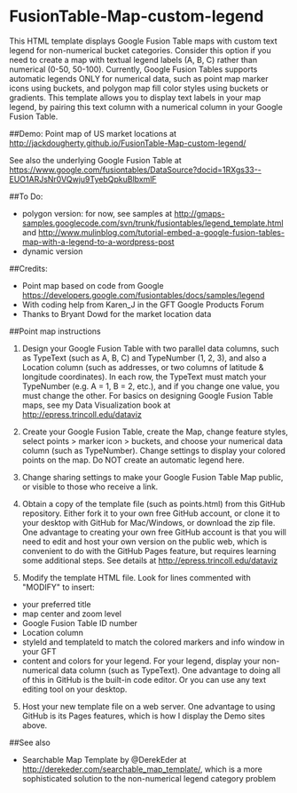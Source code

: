 FusionTable-Map-custom-legend
=============================

This HTML template displays Google Fusion Table maps with custom text legend for non-numerical bucket categories. Consider this option if you need to create a map with textual legend labels (A, B, C) rather than numerical (0-50, 50-100). Currently, Google Fusion Tables supports automatic legends ONLY for numerical data, such as point map marker icons using buckets, and polygon map fill color styles using buckets or gradients. This template allows you to display text labels in your map legend, by pairing this text column with a numerical column in your Google Fusion Table. 

##Demo:
Point map of US market locations at http://jackdougherty.github.io/FusionTable-Map-custom-legend/

See also the underlying Google Fusion Table at  https://www.google.com/fusiontables/DataSource?docid=1RXgs33--EUO1ARJsNr0VQwju9TyebQpkuBlbxmlF

##To Do:
- polygon version: for now, see samples at http://gmaps-samples.googlecode.com/svn/trunk/fusiontables/legend_template.html and http://www.mulinblog.com/tutorial-embed-a-google-fusion-tables-map-with-a-legend-to-a-wordpress-post
- dynamic version

##Credits:
- Point map based on code from Google https://developers.google.com/fusiontables/docs/samples/legend
- With coding help from Karen_J in the GFT Google Products Forum
- Thanks to Bryant Dowd for the market location data

##Point map instructions

1) Design your Google Fusion Table with two parallel data columns, such as TypeText (such as A, B, C) and TypeNumber (1, 2, 3), and also a Location column (such as addresses, or two columns of latitude & longitude coordinates). In each row, the TypeText must match your TypeNumber (e.g. A = 1, B = 2, etc.), and if you change one value, you must change the other. For basics on designing Google Fusion Table maps, see my Data Visualization book at http://epress.trincoll.edu/dataviz

2) Create your Google Fusion Table, create the Map, change feature styles, select points > marker icon > buckets, and choose your numerical data column (such as TypeNumber). Change settings to display your colored points on the map. Do NOT create an automatic legend here.

3) Change sharing settings to make your Google Fusion Table Map public, or visible to those who receive a link.

4) Obtain a copy of the template file (such as points.html) from this GitHub repository. Either fork it to your own free GitHub account, or clone it to your desktop with GitHub for Mac/Windows, or download the zip file. One advantage to creating your own free GitHub account is that you will need to edit and host your own version on the public web, which is convenient to do with the GitHub Pages feature, but requires learning some additional steps. See details at http://epress.trincoll.edu/dataviz

4) Modify the template HTML file. Look for lines commented with "MODIFY" to insert:
- your preferred title
- map center and zoom level
- Google Fusion Table ID number
- Location column
- styleId and templateId to match the colored markers and info window in your GFT
- content and colors for your legend. 
For your legend, display your non-numerical data column (such as TypeText). One advantage to doing all of this in GitHub is the built-in code editor. Or you can use any text editing tool on your desktop.

5) Host your new template file on a web server. One advantage to using GitHub is its Pages features, which is how I display the Demo sites above.

##See also
- Searchable Map Template by @DerekEder at http://derekeder.com/searchable_map_template/, which is a more sophisticated solution to the non-numerical legend category problem
